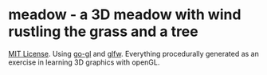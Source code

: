 # meadow - a 3D meadow with wind rustling the grass and a tree
[MIT License](/LICENSE).
Using [go-gl](https://github.com/go-gl/gl) and [glfw](https://github.com/go-gl/glfw).
Everything procedurally generated as an exercise in learning 3D graphics with openGL.

